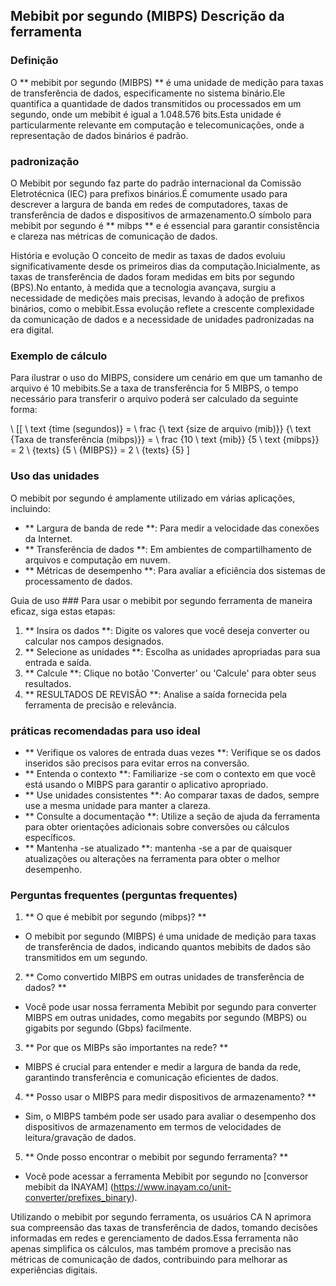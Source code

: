 ## Mebibit por segundo (MIBPS) Descrição da ferramenta

### Definição
O ** mebibit por segundo (MIBPS) ** é uma unidade de medição para taxas de transferência de dados, especificamente no sistema binário.Ele quantifica a quantidade de dados transmitidos ou processados ​​em um segundo, onde um mebibit é igual a 1.048.576 bits.Esta unidade é particularmente relevante em computação e telecomunicações, onde a representação de dados binários é padrão.

### padronização
O Mebibit por segundo faz parte do padrão internacional da Comissão Eletrotécnica (IEC) para prefixos binários.É comumente usado para descrever a largura de banda em redes de computadores, taxas de transferência de dados e dispositivos de armazenamento.O símbolo para mebibit por segundo é ** mibps ** e é essencial para garantir consistência e clareza nas métricas de comunicação de dados.

História e evolução
O conceito de medir as taxas de dados evoluiu significativamente desde os primeiros dias da computação.Inicialmente, as taxas de transferência de dados foram medidas em bits por segundo (BPS).No entanto, à medida que a tecnologia avançava, surgiu a necessidade de medições mais precisas, levando à adoção de prefixos binários, como o mebibit.Essa evolução reflete a crescente complexidade da comunicação de dados e a necessidade de unidades padronizadas na era digital.

### Exemplo de cálculo
Para ilustrar o uso do MIBPS, considere um cenário em que um tamanho de arquivo é 10 mebibits.Se a taxa de transferência for 5 MIBPS, o tempo necessário para transferir o arquivo poderá ser calculado da seguinte forma:

\ [[
\ text {time (segundos)} = \ frac {\ text {size de arquivo (mib)}} {\ text {Taxa de transferência (mibps)}} = \ frac {10 \ text {mib}} {5 \ text {mibps}} = 2 \ {texts} {5 \ {MIBPS}} = 2 \ {texts} {5}
\]

### Uso das unidades
O mebibit por segundo é amplamente utilizado em várias aplicações, incluindo:
- ** Largura de banda de rede **: Para medir a velocidade das conexões da Internet.
- ** Transferência de dados **: Em ambientes de compartilhamento de arquivos e computação em nuvem.
- ** Métricas de desempenho **: Para avaliar a eficiência dos sistemas de processamento de dados.

Guia de uso ###
Para usar o mebibit por segundo ferramenta de maneira eficaz, siga estas etapas:
1. ** Insira os dados **: Digite os valores que você deseja converter ou calcular nos campos designados.
2. ** Selecione as unidades **: Escolha as unidades apropriadas para sua entrada e saída.
3. ** Calcule **: Clique no botão 'Converter' ou 'Calcule' para obter seus resultados.
4. ** RESULTADOS DE REVISÃO **: Analise a saída fornecida pela ferramenta de precisão e relevância.

### práticas recomendadas para uso ideal
- ** Verifique os valores de entrada duas vezes **: Verifique se os dados inseridos são precisos para evitar erros na conversão.
- ** Entenda o contexto **: Familiarize -se com o contexto em que você está usando o MIBPS para garantir o aplicativo apropriado.
- ** Use unidades consistentes **: Ao comparar taxas de dados, sempre use a mesma unidade para manter a clareza.
- ** Consulte a documentação **: Utilize a seção de ajuda da ferramenta para obter orientações adicionais sobre conversões ou cálculos específicos.
- ** Mantenha -se atualizado **: mantenha -se a par de quaisquer atualizações ou alterações na ferramenta para obter o melhor desempenho.

### Perguntas frequentes (perguntas frequentes)

1. ** O que é mebibit por segundo (mibps)? **
- O mebibit por segundo (MIBPS) é uma unidade de medição para taxas de transferência de dados, indicando quantos mebibits de dados são transmitidos em um segundo.

2. ** Como convertido MIBPS em outras unidades de transferência de dados? **
- Você pode usar nossa ferramenta Mebibit por segundo para converter MIBPS em outras unidades, como megabits por segundo (MBPS) ou gigabits por segundo (Gbps) facilmente.

3. ** Por que os MIBPs são importantes na rede? **
- MIBPS é crucial para entender e medir a largura de banda da rede, garantindo transferência e comunicação eficientes de dados.

4. ** Posso usar o MIBPS para medir dispositivos de armazenamento? **
- Sim, o MIBPS também pode ser usado para avaliar o desempenho dos dispositivos de armazenamento em termos de velocidades de leitura/gravação de dados.

5. ** Onde posso encontrar o mebibit por segundo ferramenta? **
- Você pode acessar a ferramenta Mebibit por segundo no [conversor mebibit da INAYAM] (https://www.inayam.co/unit-converter/prefixes_binary).

Utilizando o mebibit por segundo ferramenta, os usuários CA N aprimora sua compreensão das taxas de transferência de dados, tomando decisões informadas em redes e gerenciamento de dados.Essa ferramenta não apenas simplifica os cálculos, mas também promove a precisão nas métricas de comunicação de dados, contribuindo para melhorar as experiências digitais.